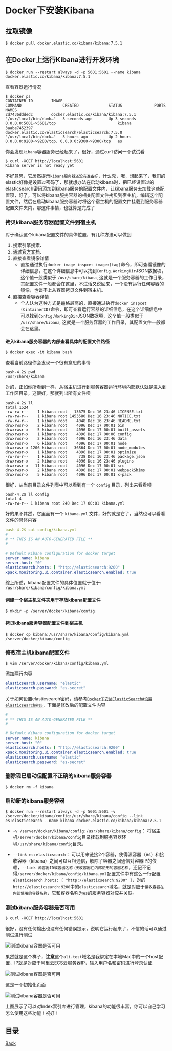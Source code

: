 # Docker下安装Kibana

## 拉取镜像

```shell
$ docker pull docker.elastic.co/kibana/kibana:7.5.1
```

## 在Docker上运行Kibana进行开发环境

```shell
$ docker run --restart always -d -p 5601:5601 --name kibana docker.elastic.co/kibana/kibana:7.5.1
```

查看容器运行情况

```shell
$ docker ps
CONTAINER ID        IMAGE                                                 COMMAND                  CREATED             STATUS              PORTS                                            NAMES
2d7436dddedc        docker.elastic.co/kibana/kibana:7.5.1                 "/usr/local/bin/dumb…"   3 seconds ago       Up 3 seconds        0.0.0.0:5601->5601/tcp                           kibana
3aabe7452397        docker.elastic.co/elasticsearch/elasticsearch:7.5.0   "/usr/local/bin/dock…"   3 hours ago         Up 2 hours          0.0.0.0:9200->9200/tcp, 0.0.0.0:9300->9300/tcp   es
```

你会发现`kibana`容器服务已经起来了，很好，通过`curl`访问一个试试看

```shell
$ curl -XGET http://localhost:5601
Kibana server is not ready yet
```

不好意思，它居然提示`kibana服务器还没有准备好`，什么鬼，哦，想起来了，我们的elastic好像是设置过密码了，那就想办法在启动kibana时，把已经设置过的elasticsearch密码添加到kibana服务的配置文件内，让kibana服务去加载这些配置项，好了，可以将kibana服务容器的相关配置文件拷贝到宿主机，编辑这个配置文件，然后在启动kibana服务容器时将这个宿主机的配置文件挂载到服务容器配置文件夹内，那这件事情，也就算是完成了

### 拷贝kibana服务容器配置文件到宿主机

对于确认这个kibana配置文件的具体位置，有几种方法可以做到

1. 搜索引擎搜索、
2. [通过官方文档](https://www.elastic.co/guide/en/kibana/current/docker.html)、
3. 直接查看镜像详情
    - 直接通过执行`docker image inspcet image:[tag]`命令，即可查看镜像的详细信息，在这个详细信息中可以找到`Config.WorkingDir`JSON数据项，这个值一般类似于 `/usr/share/kibana`, 这就是一个服务容器的工作目录，其配置文件一般都会在这里，不过话又说回来，一个没有运行任何容器的镜像，也谈不上从容器拷贝文件到宿主机。
4. 直接查看容器详情
    - 个人认为这种方式是逼格最高的，直接通过执行`docker inspcet (CintainerID)`命令，即可查看运行容器的详细信息，在这个详细信息中可以找到`Config.WorkingDir`JSON数据项，这个值一般类似于 `/usr/share/kibana`, 这就是一个服务容器的工作目录，其配置文件一般都会在这里。

#### 进入kibana服务容器的内部查看具体的配置文件路径

```shell
$ docker exec -it kibana bash
```

查看当前路径你会发现一个很有意思的事情

```shell
bash-4.2$ pwd
/usr/share/kibana
```

对的，正如你所看到一样，从宿主机进行到服务容器运行环境内部默认就是进入到工作区目录，这很好，那就列出所有文件呗

```shell
bash-4.2$ ll
total 1524
-rw-rw-r--    1 kibana root   13675 Dec 16 23:46 LICENSE.txt
-rw-rw-r--    1 kibana root 1453580 Dec 16 23:46 NOTICE.txt
-rw-rw-r--    1 kibana root    4048 Dec 16 23:46 README.txt
drwxrwsr-x    2 kibana root    4096 Dec 17 00:01 bin
drwxrwsr-x    5 kibana root    4096 Dec 17 00:01 built_assets
drwxrwsr-x    1 kibana root    4096 Dec 17 00:06 config
drwxrwsr-x    2 kibana root    4096 Dec 16 23:46 data
drwxrwsr-x    6 kibana root    4096 Dec 17 00:01 node
drwxrwsr-x 1206 kibana root   36864 Dec 17 00:01 node_modules
drwxrwsr-x    1 kibana root    4096 Dec 17 00:01 optimize
-rw-rw-r--    1 kibana root     738 Dec 16 23:46 package.json
drwxrwsr-x    2 kibana root    4096 Dec 16 23:46 plugins
drwxrwsr-x   11 kibana root    4096 Dec 17 00:01 src
drwxrwsr-x    2 kibana root    4096 Dec 17 00:01 webpackShims
drwxrwsr-x    5 kibana root    4096 Dec 17 00:01 x-pack
```

很好，从当前目录文件列表中可以看到有一个 `config` 目录，列出来看看呗

```shell
bash-4.2$ ll config
total 4
-rw-rw-r-- 1 kibana root 240 Dec 17 00:01 kibana.yml
```

好的果不其然，它里面有一个 `kibana.yml` 文件，好的就是它了，当然也可以看看文件的具体内容

```yaml
bash-4.2$ cat config/kibana.yml 
#
# ** THIS IS AN AUTO-GENERATED FILE **
#

# Default Kibana configuration for docker target
server.name: kibana
server.host: "0"
elasticsearch.hosts: [ "http://elasticsearch:9200" ]
xpack.monitoring.ui.container.elasticsearch.enabled: true
```

综上所述，kibana配置文件的具体位置就于位于: `/usr/share/kibana/config/kibana.yml`

#### 创建一个宿主机文件夹用于存放kibana配置文件

```shell
$ mkdir -p /server/docker/kibana/config
```

#### 拷贝kibana服务容器配置文件到宿主机

```shell
$ docker cp kibana:/usr/share/kibana/config/kibana.yml /server/docker/kibana/config
```

### 修改宿主机kibana配置文件

```shell
$ vim /server/docker/kibana/config/kibana.yml
```

添加两行内容

```yaml
elasticsearch.username: "elastic"
elasticsearch.password: "es-secret"
```

关于如何设置elasticsearch密码，请参考[`Docker下安装ElasticSearch#设置elasticsearch密码`](./docker-install-elasticsearch.md#%E8%AE%BE%E7%BD%AEelasticsearch%E5%AF%86%E7%A0%81)，下面是修改后的配置文件内容

```yaml
#
# ** THIS IS AN AUTO-GENERATED FILE **
#

# Default Kibana configuration for docker target
server.name: kibana
server.host: "0"
elasticsearch.hosts: [ "http://elasticsearch:9200" ]
xpack.monitoring.ui.container.elasticsearch.enabled: true
elasticsearch.username: "elastic"
elasticsearch.password: "es-secret"
```

### 删除现已启动但配置不正确的kibana服务容器

```shell
$ docker rm -f kibana
```

### 启动新的kibana服务容器

```shell
$ docker run --restart always -d -p 5601:5601 -v /server/docker/kibana/config:/usr/share/kibana/config --link es:elasticsearch --name kibana docker.elastic.co/kibana/kibana:7.5.1
```

- `-v /server/docker/kibana/config:/usr/share/kibana/config`： 将宿主机`/server/docker/kibana/config`目录挂载到服务容器环境`/usr/share/kibana/config`目录。

- `--link es:elasticsearch`： 可以用来链接2个容器，使得源容器（es）和接收容器（kibana）之间可以互相通信，解除了容器之间通信对容器IP的依赖，`--link 源容器ID或容器名称:接收容器在内部使用的容器名称`，还记不记得`/server/docker/kibana/config/kibana.yml`配置文件中有这么一行配置`elasticsearch.hosts: [ "http://elasticsearch:9200" ]`，对的`http://elasticsearch:9200`中的`elasticsearch`域名，就是对应于`接收容器在内部使用的容器名称`，它和容器名称为`es`的服务容器对应并关联。

### 测试kibana服务容器是否可用

```shell
$ curl -XGET http://localhost:5601
```

很好，没有任何输出也没有任何错误提示，说明它运行起来了，不信的话可以通过测试进行测试

![测试kibana容器是否可用](https://lucklit.oss-cn-beijing.aliyuncs.com/written/Snip20191223_111.png)

果然就是这个样子，**注意**这个`ali.test`域名是我绑定在本地Mac中的一个host配置，IP就是对应于阿里云ECS云服务器IP，输入用户名和密码进行登录认证

![测试kibana容器是否可用](https://lucklit.oss-cn-beijing.aliyuncs.com/written/Snip20191223_112.png)

这是一个初始化页面

![测试kibana容器是否可用](https://lucklit.oss-cn-beijing.aliyuncs.com/written/Snip20191223_115.png)

上图展示了可以对Index索引库进行管理，kibana的功能很丰富，你可以自己学习怎么使用这些功能！祝好！

## 目录
[Back](../../README.md)




































